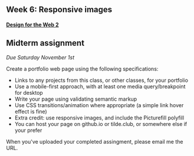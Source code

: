 ## Week 6: Responsive images
#### [Design for the Web 2](https://github.com/ccny-edm/web2)

Midterm assignment
------------------
*Due Saturday November 1st*

Create a portfolio web page using the following specifications:

* Links to any projects from this class, or other classes, for your portfolio
* Use a mobile-first approach, with at least one media query/breakpoint for desktop
* Write your page using validating semantic markup
* Use CSS transitions/animation where appropriate (a simple link hover effect is fine)
* Extra credit: use responsive images, and include the Picturefill polyfill
* You can host your page on github.io or tilde.club, or somewhere else if your prefer

When you've uploaded your completed assingment, please email me the URL.
